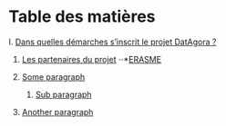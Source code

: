 # Table des matières


I. [Dans quelles démarches s’inscrit le projet DatAgora ?](#I)
  1. [Les partenaires du projet](#IA)
    ⋅⋅*[ERASME](#IA1)
        
2. [Some paragraph](#paragraph1)
    1. [Sub paragraph](#subparagraph1)
3. [Another paragraph](#paragraph2)
